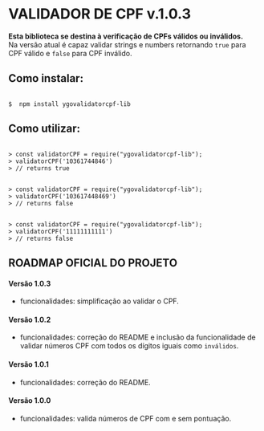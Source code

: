 # VALIDADOR DE CPF v.1.0.3

**Esta biblioteca se destina à verificação de CPFs válidos ou inválidos.**  
Na versão atual é capaz validar strings e numbers retornando `true` para CPF válido e `false` para CPF inválido.

## Como instalar:

```shell

$  npm install ygovalidatorcpf-lib

```

## Como utilizar:

```node

> const validatorCPF = require("ygovalidatorcpf-lib");
> validatorCPF('10361744846')
> // returns true

```

```node

> const validatorCPF = require("ygovalidatorcpf-lib");
> validatorCPF('103617448469')
> // returns false

```

```node

> const validatorCPF = require("ygovalidatorcpf-lib");
> validatorCPF('11111111111')
> // returns false

```

## ROADMAP OFICIAL DO PROJETO

#### Versão 1.0.3 
- funcionalidades: simplificação ao validar o CPF.  
  
#### Versão 1.0.2   
- funcionalidades: correção do README e inclusão da funcionalidade de validar números CPF com todos os dígitos iguais como `inválidos`.  

#### Versão 1.0.1   
- funcionalidades: correção do README.    

#### Versão 1.0.0    
- funcionalidades: valida números de CPF com e sem pontuação.    
